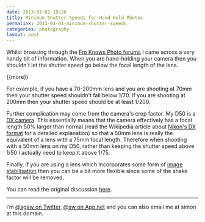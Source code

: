 ```yaml
---
date: 2013-01-01 19:28
title: Minimum Shutter Speeds for Hand Held Photos
permalink: 2013-01-01-minimum-shutter-speeds
categories: photography
layout: post
---
```


Whilst browsing through the [Fro Knows Photo forums](http://froknowsphoto.com/forums/) I came across a very handy bit of information. When you are hand-holding your camera then you shouldn't let the shutter speed go below the focal length of the lens.

{{more}}

For example, if you have a 70-200mm lens and you are shooting at 70mm then your shutter speed shouldn't fall below 1/70. If you are shooting at 200mm then your shutter speed should be at least 1/200.

Further complication may come from the camera's crop factor. My D50 is a [DX camera](http://en.wikipedia.org/wiki/Nikon_DX_format). This essentially means that the camera effectively has a focal length 50% larger than normal (read the Wikipedia article about [Nikon's DX format](http://en.wikipedia.org/wiki/Nikon_DX_format) for a detailed explanation) so that a 50mm lens is really the equivalent of a lens with a 75mm focal length. Therefore when shooting with a 50mm lens on my D50, rather than keeping the shutter speed above 1/50 I actually need to keep it above 1/75.

Finally, if you are using a lens which incorporates some form of [image stabilisation](http://en.wikipedia.org/wiki/Image_stabilization) then you can be a bit more flexible since some of the shake factor will be removed.

You can read the original discussion [here](http://froknowsphoto.com/forums/viewtopic.php?f=145&t=187746).

---

I’m [@sgaw on Twitter](http://twitter.com/sgaw), [@sw on App.net](https://alpha.app.net/sw) and you can also email me at simon at this domain.
